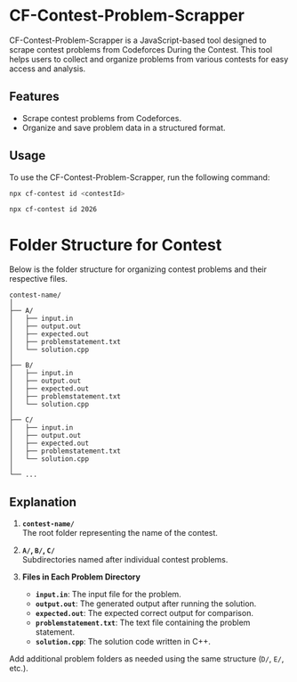 # CF-Contest-Problem-Scrapper

CF-Contest-Problem-Scrapper is a JavaScript-based tool designed to scrape contest problems from Codeforces During the Contest. This tool helps users to collect and organize problems from various contests for easy access and analysis.

## Features

- Scrape contest problems from Codeforces.
- Organize and save problem data in a structured format.

## Usage

To use the CF-Contest-Problem-Scrapper, run the following command:

```sh
npx cf-contest id <contestId>
```

```example
npx cf-contest id 2026
```

# Folder Structure for Contest

Below is the folder structure for organizing contest problems and their respective files.

```
contest-name/
│
├── A/
│   ├── input.in
│   ├── output.out
│   ├── expected.out
│   ├── problemstatement.txt
│   └── solution.cpp
│
├── B/
│   ├── input.in
│   ├── output.out
│   ├── expected.out
│   ├── problemstatement.txt
│   └── solution.cpp
│
├── C/
│   ├── input.in
│   ├── output.out
│   ├── expected.out
│   ├── problemstatement.txt
│   └── solution.cpp
│
└── ...
```

## Explanation
1. **`contest-name/`**  
   The root folder representing the name of the contest.  

2. **`A/`, `B/`, `C/`**  
   Subdirectories named after individual contest problems.  

3. **Files in Each Problem Directory**  
   - **`input.in`**: The input file for the problem.  
   - **`output.out`**: The generated output after running the solution.  
   - **`expected.out`**: The expected correct output for comparison.  
   - **`problemstatement.txt`**: The text file containing the problem statement.  
   - **`solution.cpp`**: The solution code written in C++.  

Add additional problem folders as needed using the same structure (`D/`, `E/`, etc.).  
